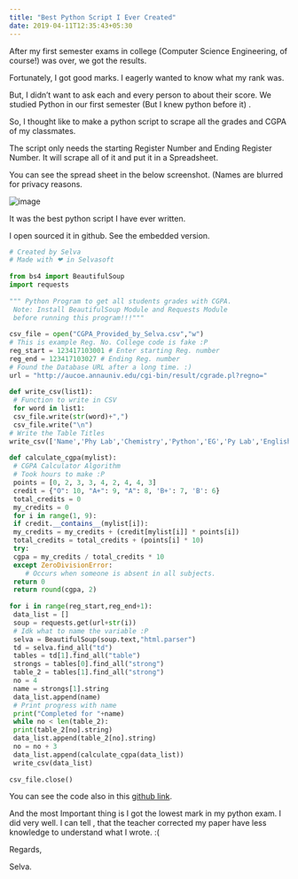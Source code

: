 ```yaml
---
title: "Best Python Script I Ever Created"
date: 2019-04-11T12:35:43+05:30
---
```

After my first semester exams in college (Computer Science Engineering, of course!) was over, we got the results.

Fortunately, I got good marks. I eagerly wanted to know what my rank was.

But, I didn’t want to ask each and every person to about their score. We studied Python in our first semester (But I knew python before it) .

So, I thought like to make a python script to scrape all the grades and CGPA of my classmates.

The script only needs the starting Register Number and Ending Register Number. It will scrape all of it and put it in a Spreadsheet.

You can see the spread sheet in the below screenshot. (Names are blurred for privacy reasons.

![image](https://qph2.c7.quoracdn.net/main-qimg-e0a9991188937aa698deb3fc2f0d91b1)

It was the best python script I have ever written.

I open sourced it in github. See the embedded version.

```python
# Created by Selva
# Made with ❤ in Selvasoft
 
from bs4 import BeautifulSoup
import requests
 
""" Python Program to get all students grades with CGPA.
 Note: Install BeautifulSoup Module and Requests Module
 before running this program!!!"""
 
csv_file = open("CGPA_Provided_by_Selva.csv","w")
# This is example Reg. No. College code is fake :P
reg_start = 123417103001 # Enter starting Reg. number
reg_end = 123417103027 # Ending Reg. number
# Found the Database URL after a long time. :) 
url = "http://aucoe.annauniv.edu/cgi-bin/result/cgrade.pl?regno="
 
def write_csv(list1):
 # Function to write in CSV
 for word in list1:
 csv_file.write(str(word)+",")
 csv_file.write("\n")
# Write the Table Titles
write_csv(['Name','Phy Lab','Chemistry','Python','EG','Py Lab','English','Maths','Physics','CGPA'])
 
def calculate_cgpa(mylist):
 # CGPA Calculator Algorithm
 # Took hours to make :P
 points = [0, 2, 3, 3, 4, 2, 4, 4, 3]
 credit = {"O": 10, "A+": 9, "A": 8, 'B+': 7, 'B': 6}
 total_credits = 0
 my_credits = 0
 for i in range(1, 9):
 if credit.__contains__(mylist[i]):
 my_credits = my_credits + (credit[mylist[i]] * points[i])
 total_credits = total_credits + (points[i] * 10)
 try:
 cgpa = my_credits / total_credits * 10
 except ZeroDivisionError:
	# Occurs when someone is absent in all subjects.
 return 0
 return round(cgpa, 2)
 
for i in range(reg_start,reg_end+1):
 data_list = []
 soup = requests.get(url+str(i))
 # Idk what to name the variable :P
 selva = BeautifulSoup(soup.text,"html.parser")
 td = selva.find_all("td")
 tables = td[1].find_all("table")
 strongs = tables[0].find_all("strong")
 table_2 = tables[1].find_all("strong")
 no = 4
 name = strongs[1].string
 data_list.append(name)
 # Print progress with name
 print("Completed for "+name)
 while no < len(table_2):
 print(table_2[no].string)
 data_list.append(table_2[no].string)
 no = no + 3
 data_list.append(calculate_cgpa(data_list))
 write_csv(data_list)
 
csv_file.close()
```

You can see the code also in this <a href="https://github.com/Peratchiselvan/PythonProjects/blob/master/mark.py" target="_blank">github link</a>.

And the most Important thing is I got the lowest mark in my python exam. I did very well. I can tell , that the teacher corrected my paper have less knowledge to understand what I wrote. :(

Regards,

Selva.
